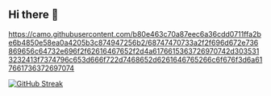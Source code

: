 ## Hi there 👋

https://camo.githubusercontent.com/b80e463c70a87eec6a36cdd0711ffa2be6b4850e58ea0a4205b3c874947256b2/68747470733a2f2f696d672e736869656c64732e696f2f62616467652f2d4a6176615363726970742d3035313232413f7374796c653d666f722d7468652d6261646765266c6f676f3d6a617661736372697074

[![GitHub Streak](https://github-readme-streak-stats.herokuapp.com?user=DMoonPamanes&theme=dark&mode=weekly)](https://git.io/streak-stats)
<!--
**DMoonPamanes/DMoonPamanes** is a ✨ _special_ ✨ repository because its `README.md` (this file) appears on your GitHub profile.

Here are some ideas to get you started:

- 🔭 I’m currently working on ...
- 🌱 I’m currently learning ...
- 👯 I’m looking to collaborate on ...
- 🤔 I’m looking for help with ...
- 💬 Ask me about ...
- 📫 How to reach me: ...
- 😄 Pronouns: ...
- ⚡ Fun fact: ...
-->
